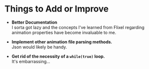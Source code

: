 # Things to Add or Improve

- **Better Documentation**\
    I sorta got lazy and the concepts I've learned from
    Flixel regarding animation properties have become invaluable to me.

- **Implement other animation file parsing methods.**\
    Json would likely be handy.

- **Get rid of the necessity of a `while(true)` loop.**\
    It's embarrassing...